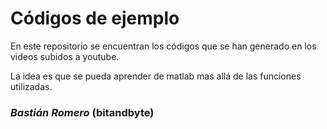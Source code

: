 # Códigos de ejemplo
 
En este repositorio se encuentran los códigos que se han generado en los videos subidos a youtube.

La idea es que se pueda aprender de matlab mas allá de las funciones utilizadas.


### _Bastián Romero_ (bitandbyte)
